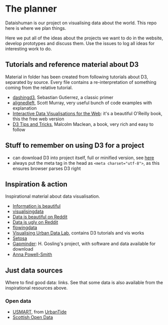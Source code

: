 # The planner

Dataishuman is our project on visualising data about the world. This repo here is where we plan things.

Here we put all of the ideas about the projects we want to do in the website, develop prototypes and discuss them. Use the issues to log all ideas for interesting work to do.

## Tutorials and reference material about D3

Material in folder has been created from following tutorials about D3, separated by source. Every file contains a re-interpretation of something coming from the relative tutorial.

* [dashingd3](https://www.dashingd3js.com/table-of-contents), Sebastian Gutierrez, a classic primer 
* [alignedleft](http://alignedleft.com/tutorials/d3), Scott Murray, very useful bunch of code examples with explanation
* [Interactive Data Visualisations for the Web](http://chimera.labs.oreilly.com/books/1230000000345/index.html): it's a beautiful O'Reilly book, this the free web version
* [D3 Tips and Tricks](https://leanpub.com/D3-Tips-and-Tricks/read), Malcolm Maclean, a book, very rich and easy to follow


## Stuff to remember on using D3 for a project

* can download D3 into project itself, full or minified version, see [here](http://chimera.labs.oreilly.com/books/1230000000345/ch04.html)
* always put the meta tag in the head as `<meta charset="utf-8">`, as this ensures browser parses D3 right

## Inspiration & action

Inspirational material about data visualisation.

* [Information is beautiful](http://www.informationisbeautiful.net)
* [visualisingdata](http://www.visualisingdata.com)
* [Data is beautiful on Reddit](https://www.reddit.com/r/dataisbeautiful/)
* [Data is ugly on Reddit](https://www.reddit.com/r/dataisugly/)
* [flowingdata](http://flowingdata.com)
* [Visualising Urban Data Lab](http://vudlab.com/#/), contains D3 tutorials and vis works
* [Setosa](http://setosa.io/#/)
* [Gapminder](http://www.gapminder.org): H. Gosling's project, with software and data available for download
* [Anna Powell-Smith](https://anna.ps)

## Just data sources

Where to find good data: links. See that some data is also available from the inspirational resources above.

### Open data

* [USMART](https://usmart.io/#/), from [UrbanTide](https://urbantide.com)
* [Scottish Open Data](http://statistics.gov.scot)

